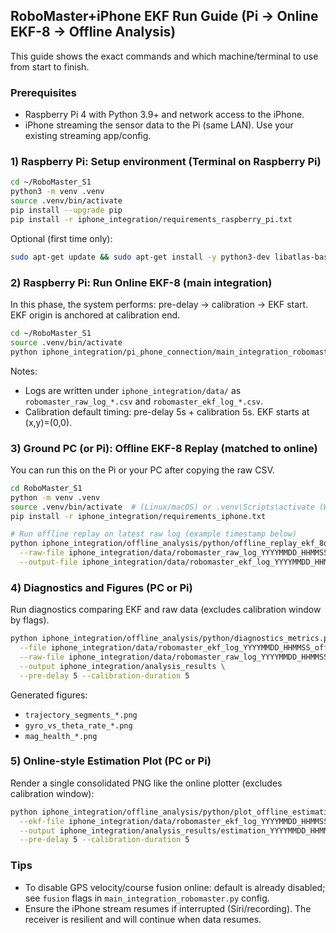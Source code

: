 ## RoboMaster+iPhone EKF Run Guide (Pi → Online EKF-8 → Offline Analysis)

This guide shows the exact commands and which machine/terminal to use from start to finish.

### Prerequisites
- Raspberry Pi 4 with Python 3.9+ and network access to the iPhone.
- iPhone streaming the sensor data to the Pi (same LAN). Use your existing streaming app/config.

### 1) Raspberry Pi: Setup environment (Terminal on Raspberry Pi)
```bash
cd ~/RoboMaster_S1
python3 -m venv .venv
source .venv/bin/activate
pip install --upgrade pip
pip install -r iphone_integration/requirements_raspberry_pi.txt
```

Optional (first time only):
```bash
sudo apt-get update && sudo apt-get install -y python3-dev libatlas-base-dev
```

### 2) Raspberry Pi: Run Online EKF-8 (main integration)
In this phase, the system performs: pre-delay → calibration → EKF start. EKF origin is anchored at calibration end.
```bash
cd ~/RoboMaster_S1
source .venv/bin/activate
python iphone_integration/pi_phone_connection/main_integration_robomaster.py
```

Notes:
- Logs are written under `iphone_integration/data/` as `robomaster_raw_log_*.csv` and `robomaster_ekf_log_*.csv`.
- Calibration default timing: pre-delay 5s + calibration 5s. EKF starts at (x,y)=(0,0).

### 3) Ground PC (or Pi): Offline EKF-8 Replay (matched to online)
You can run this on the Pi or your PC after copying the raw CSV.
```bash
cd RoboMaster_S1
python -m venv .venv
source .venv/bin/activate  # (Linux/macOS) or .venv\Scripts\activate (Windows)
pip install -r iphone_integration/requirements_iphone.txt

# Run offline replay on latest raw log (example timestamp below)
python iphone_integration/offline_analysis/python/offline_replay_ekf_8dof.py \
  --raw-file iphone_integration/data/robomaster_raw_log_YYYYMMDD_HHMMSS.csv \
  --output-file iphone_integration/data/robomaster_ekf_log_YYYYMMDD_HHMMSS_offline8dof_tuned.csv
```

### 4) Diagnostics and Figures (PC or Pi)
Run diagnostics comparing EKF and raw data (excludes calibration window by flags).
```bash
python iphone_integration/offline_analysis/python/diagnostics_metrics.py \
  --file iphone_integration/data/robomaster_ekf_log_YYYYMMDD_HHMMSS_offline8dof_tuned.csv \
  --raw-file iphone_integration/data/robomaster_raw_log_YYYYMMDD_HHMMSS.csv \
  --output iphone_integration/analysis_results \
  --pre-delay 5 --calibration-duration 5
```
Generated figures:
- `trajectory_segments_*.png`
- `gyro_vs_theta_rate_*.png`
- `mag_health_*.png`

### 5) Online-style Estimation Plot (PC or Pi)
Render a single consolidated PNG like the online plotter (excludes calibration window):
```bash
python iphone_integration/offline_analysis/python/plot_offline_estimation.py \
  --ekf-file iphone_integration/data/robomaster_ekf_log_YYYYMMDD_HHMMSS_offline8dof_tuned.csv \
  --output iphone_integration/analysis_results/estimation_YYYYMMDD_HHMMSS_offline8dof_tuned.png \
  --pre-delay 5 --calibration-duration 5
```

### Tips
- To disable GPS velocity/course fusion online: default is already disabled; see `fusion` flags in `main_integration_robomaster.py` config.
- Ensure the iPhone stream resumes if interrupted (Siri/recording). The receiver is resilient and will continue when data resumes.


